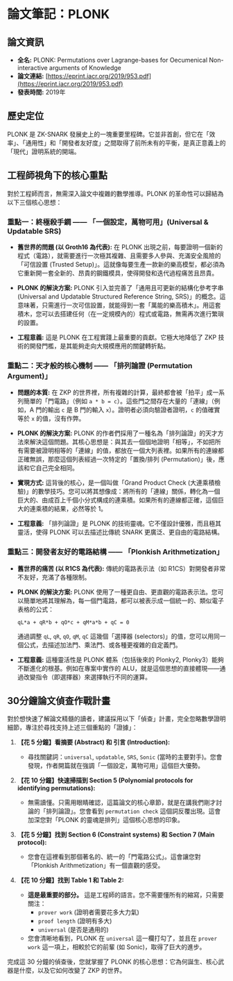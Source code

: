 # 論文筆記：PLONK

## 論文資訊

- **全名:** PLONK: Permutations over Lagrange-bases for Oecumenical Non-interactive arguments of Knowledge
- **論文連結:** [https://eprint.iacr.org/2019/953.pdf](https://eprint.iacr.org/2019/953.pdf)
- **發表時間:** 2019年

## 歷史定位

PLONK 是 ZK-SNARK 發展史上的一塊重要里程碑。它並非首創，但它在「效率」、「通用性」和「開發者友好度」之間取得了前所未有的平衡，是真正意義上的「現代」證明系統的開端。

## 工程師視角下的核心重點

對於工程師而言，無需深入論文中複雜的數學推導。PLONK 的革命性可以歸結為以下三個核心思想：

### 重點一：終極殺手鐧 —— 「一個設定，萬物可用」(Universal & Updatable SRS)

- **舊世界的問題 (以 Groth16 為代表):** 在 PLONK 出現之前，每要證明一個新的程式（電路），就需要進行一次極其複雜、且需要多人參與、充滿安全風險的「可信設置 (Trusted Setup)」。這就像每要生產一款新的樂高模型，都必須為它重新開一套全新的、昂貴的鋼鐵模具，使得開發和迭代過程痛苦且昂貴。

- **PLONK 的解決方案:** PLONK 引入並完善了「通用且可更新的結構化參考字串 (Universal and Updatable Structured Reference String, SRS)」的概念。這意味著，只需進行一次可信設置，就能得到一套「萬能的樂高積木」。用這套積木，您可以去搭建任何（在一定規模內的）程式或電路，無需再次進行繁瑣的設置。

- **工程意義:** 這是 PLONK 在工程實踐上最重要的貢獻。它極大地降低了 ZKP 技術的開發門檻，是其能夠走向大規模應用的關鍵轉折點。

### 重點二：天才般的核心機制 —— 「排列論證 (Permutation Argument)」

- **問題的本質:** 在 ZKP 的世界裡，所有複雜的計算，最終都會被「拍平」成一系列簡單的「門電路」（例如 `a * b = c`）。這些門之間存在大量的「連線」（例如，A 門的輸出 `c` 是 B 門的輸入 `x`）。證明者必須向驗證者證明，`c` 的值確實等於 `x` 的值，沒有作弊。

- **PLONK 的解決方案:** PLONK 的作者們採用了一種名為「排列論證」的天才方法來解決這個問題。其核心思想是：與其去一個個地證明「相等」，不如把所有需要被證明相等的「連線」的值，都放在一個大列表裡。如果所有的連線都正確無誤，那麼這個列表經過一次特定的「置換/排列 (Permutation)」後，應該和它自己完全相同。

- **實現方式:** 這背後的核心，是一個叫做「Grand Product Check (大連乘積檢驗)」的數學技巧。您可以將其想像成：將所有的「連線」關係，轉化為一個巨大的、由成百上千個小分式構成的連乘積。如果所有的連線都正確，這個巨大的連乘積的結果，必然等於 1。

- **工程意義:** 「排列論證」是 PLONK 的技術靈魂。它不僅設計優雅，而且極其靈活，使得 PLONK 可以去描述比傳統 SNARK 更廣泛、更自由的電路結構。

### 重點三：開發者友好的電路結構 —— 「Plonkish Arithmetization」

- **舊世界的痛苦 (以 R1CS 為代表):** 傳統的電路表示法（如 R1CS）對開發者非常不友好，充滿了各種限制。

- **PLONK 的解決方案:** PLONK 使用了一種更自由、更直觀的電路表示法。您可以簡單地將其理解為，每一個門電路，都可以被表示成一個統一的、類似電子表格的公式：
  
  `qL*a + qR*b + qO*c + qM*a*b + qC = 0`

  通過調整 `qL`, `qR`, `qO`, `qM`, `qC` 這幾個「選擇器 (selectors)」的值，您可以用同一個公式，去描述加法門、乘法門、或各種更複雜的自定義門。

- **工程意義:** 這種靈活性是 PLONK 體系（包括後來的 Plonky2, Plonky3）能夠不斷進化的根基。例如在專案中實作的 ALU，就是這個思想的直接體現——通過改變指令（即選擇器）來選擇執行不同的運算。

## 30分鐘論文偵查作戰計畫

對於想快速了解論文精髓的讀者，建議採用以下「偵查」計畫，完全忽略數學證明細節，專注於尋找支持上述三個重點的「證據」：

1.  **【花 5 分鐘】看摘要 (Abstract) 和 引言 (Introduction):**
    - 尋找關鍵詞：`universal`, `updatable`, `SRS`, `Sonic` (當時的主要對手)。您會發現，作者開篇就在強調「一個設定，萬物可用」這個巨大優勢。

2.  **【花 10 分鐘】快速掃描到 Section 5 (Polynomial protocols for identifying permutations):**
    - 無需讀懂。只需用眼睛確認，這篇論文的核心章節，就是在講我們剛才討論的「排列論證」。您會看到 `permutation check` 這個詞反覆出現。這會加深您對「PLONK 的靈魂是排列」這個核心思想的印象。

3.  **【花 5 分鐘】找到 Section 6 (Constraint systems) 和 Section 7 (Main protocol):**
    - 您會在這裡看到那個著名的、統一的「門電路公式」。這會讓您對「Plonkish Arithmetization」有一個直觀的感受。

4.  **【花 10 分鐘】找到 Table 1 和 Table 2:**
    - **這是最重要的部分。** 這是工程師的語言。您不需要懂所有的縮寫，只需要關注：
      - `prover work` (證明者需要花多大力氣)
      - `proof length` (證明有多大)
      - `universal` (是否是通用的)
    - 您會清晰地看到，PLONK 在 `universal` 這一欄打勾了，並且在 `prover work` 這一項上，相較於它的前輩 (如 Sonic)，取得了巨大的進步。

完成這 30 分鐘的偵查後，您就掌握了 PLONK 的核心思想：它為何誕生、核心武器是什麼，以及它如何改變了 ZKP 的世界。

